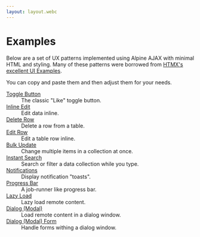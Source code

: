 ```yaml
---
layout: layout.webc
---
```


# Examples

Below are a set of UX patterns implemented using Alpine AJAX with minimal HTML and styling. Many of these patterns were borrowed from [HTMX's excellent UI Examples](https://htmx.org/examples/).

You can copy and paste them and then adjust them for your needs.

<dl>
  <div>
    <dt><a href="/examples/toggle-button">Toggle Button</a></dt>
    <dd>The classic "Like" toggle button.</dd>
  </div>
  <div>
    <dt><a href="/examples/inline-edit">Inline Edit</a></dt>
    <dd>Edit data inline.</dd>
  </div>
  <div>
    <dt><a href="/examples/delete-row">Delete Row</a></dt>
    <dd>Delete a row from a table.</dd>
  </div>
  <div>
    <dt><a href="/examples/edit-row">Edit Row</a></dt>
    <dd>Edit a table row inline.</dd>
  </div>
  <div>
    <dt><a href="/examples/bulk-update">Bulk Update</a></dt>
    <dd>Change multiple items in a collection at once.</dd>
  </div>
  <div>
    <dt><a href="/examples/active-search">Instant Search</a></dt>
    <dd>Search or filter a data collection while you type.</dd>
  </div>
  <div>
    <dt><a href="/examples/notifications">Notifications</a></dt>
    <dd>Display notification "toasts".</dd>
  </div>
  <div>
    <dt><a href="/examples/progress-bar">Progress Bar</a></dt>
    <dd>A job-runner like progress bar.</dd>
  </div>
  <div>
    <dt><a href="/examples/lazy-load">Lazy Load</a></dt>
    <dd>Lazy load remote content.</dd>
  </div>
  <div>
    <dt><a href="/examples/dialog">Dialog (Modal)</a></dt>
    <dd>Load remote content in a dialog window.</dd>
  </div>
  <div>
    <dt><a href="/examples/dialog-form">Dialog (Modal) Form</a></dt>
    <dd>Handle forms withing a dialog window.</dd>
  </div>
  <!-- <div>
    <dt><a href="/examples/inline-validation">Inline Validation</a></dt>
    <dd>Inline validation when a form field changes.</dd>
  </div> -->
</dl>
